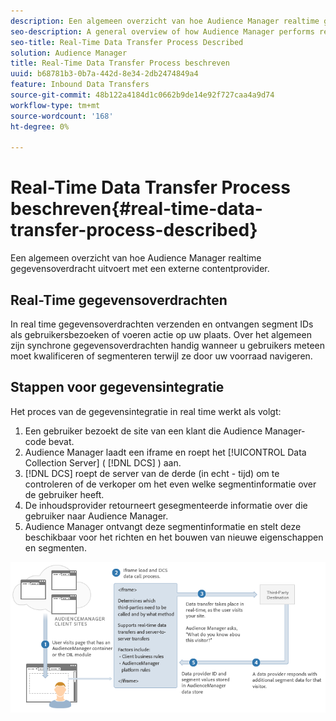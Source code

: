 ```yaml
---
description: Een algemeen overzicht van hoe Audience Manager realtime gegevensoverdracht uitvoert met een externe contentprovider.
seo-description: A general overview of how Audience Manager performs real-time data transfers with a third-party content provider.
seo-title: Real-Time Data Transfer Process Described
solution: Audience Manager
title: Real-Time Data Transfer Process beschreven
uuid: b68781b3-0b7a-442d-8e34-2db2474849a4
feature: Inbound Data Transfers
source-git-commit: 48b122a4184d1c0662b9de14e92f727caa4a9d74
workflow-type: tm+mt
source-wordcount: '168'
ht-degree: 0%

---
```



# Real-Time Data Transfer Process beschreven{#real-time-data-transfer-process-described}

Een algemeen overzicht van hoe Audience Manager realtime gegevensoverdracht uitvoert met een externe contentprovider.

<!-- real-time-data-transfer-explained.xml -->

## Real-Time gegevensoverdrachten

In real time gegevensoverdrachten verzenden en ontvangen segment IDs als gebruikersbezoeken of voeren actie op uw plaats. Over het algemeen zijn synchrone gegevensoverdrachten handig wanneer u gebruikers meteen moet kwalificeren of segmenteren terwijl ze door uw voorraad navigeren.

## Stappen voor gegevensintegratie

Het proces van de gegevensintegratie in real time werkt als volgt:

1. Een gebruiker bezoekt de site van een klant die Audience Manager-code bevat.
1. Audience Manager laadt een iframe en roept het [!UICONTROL Data Collection Server] ( [!DNL DCS] ) aan.
1. [!DNL DCS] roept de server van de derde (in echt - tijd) om te controleren of de verkoper om het even welke segmentinformatie over de gebruiker heeft.
1. De inhoudsprovider retourneert gesegmenteerde informatie over die gebruiker naar Audience Manager.
1. Audience Manager ontvangt deze segmentinformatie en stelt deze beschikbaar voor het richten en het bouwen van nieuwe eigenschappen en segmenten.

![](assets/rt_reduce70.png)